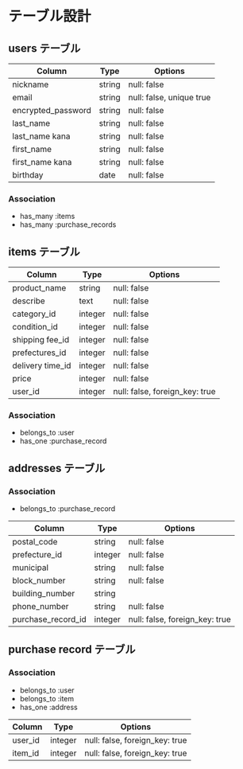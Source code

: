 # テーブル設計

## users テーブル

| Column             | Type     | Options                  |
| ---------------    | ------   | -----------              |
| nickname           | string   | null: false              |
| email              | string   | null: false, unique true |
| encrypted_password | string   | null: false              |
| last_name          | string   | null: false              |
| last_name kana     | string   | null: false              |
| first_name         | string   | null: false              |
| first_name kana    | string   | null: false              |
| birthday           | date     | null: false              |


### Association

- has_many :items
- has_many :purchase_records

## items テーブル

| Column           | Type     | Options                        |
| -------------    | ------   | ------------------------------ |
| product_name     | string   | null: false                    |
| describe         | text     | null: false                    |
| category_id      | integer  | null: false                    |
| condition_id     | integer  | null: false                    |
| shipping fee_id  | integer  | null: false                    |
| prefectures_id   | integer  | null: false                    |
| delivery time_id | integer  | null: false                    |
| price            | integer  | null: false                    |
| user_id          | integer  | null: false, foreign_key: true |


### Association

- belongs_to :user
- has_one :purchase_record

## addresses テーブル

### Association

- belongs_to :purchase_record


| Column             | Type     | Options                        |
| ------------------ | -------  | ------------------------------ |
| postal_code        | string   | null: false                    |
| prefecture_id      | integer  | null: false                    |
| municipal          | string   | null: false                    |
| block_number       | string   | null: false                    |
| building_number    | string   |                                |
| phone_number       | string   | null: false                    |
| purchase_record_id | integer  | null: false, foreign_key: true |

## purchase record テーブル 

### Association

- belongs_to :user
- belongs_to :item
- has_one :address

| Column         | Type     | Options                        |
| -------------- | -------  | ------------------------------ |
| user_id        | integer  | null: false, foreign_key: true |
| item_id        | integer  | null: false, foreign_key: true |

